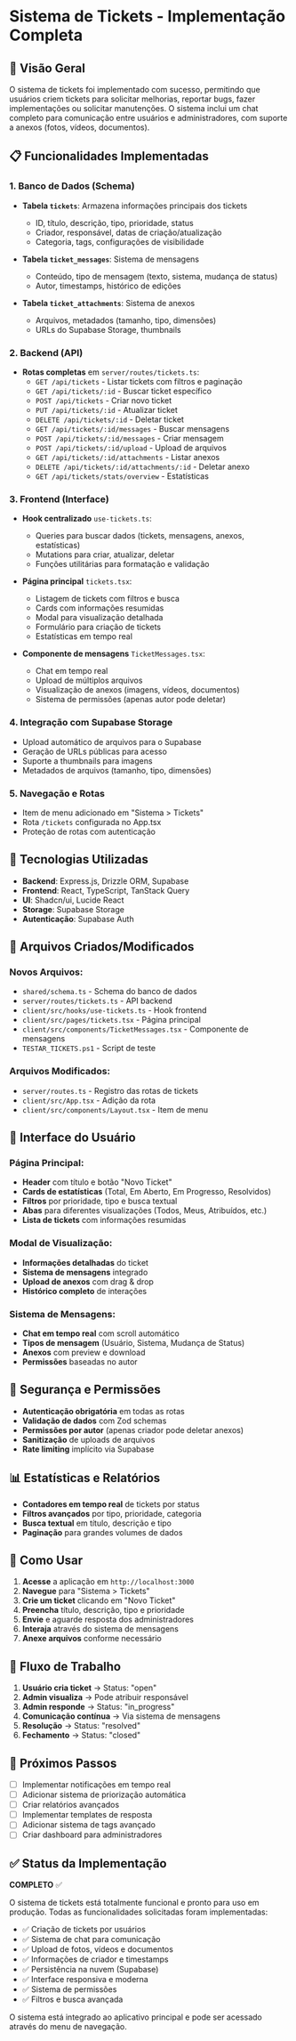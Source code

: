 # Sistema de Tickets - Implementação Completa

## 🎯 Visão Geral

O sistema de tickets foi implementado com sucesso, permitindo que usuários criem tickets para solicitar melhorias, reportar bugs, fazer implementações ou solicitar manutenções. O sistema inclui um chat completo para comunicação entre usuários e administradores, com suporte a anexos (fotos, vídeos, documentos).

## 📋 Funcionalidades Implementadas

### 1. **Banco de Dados (Schema)**
- **Tabela `tickets`**: Armazena informações principais dos tickets
  - ID, título, descrição, tipo, prioridade, status
  - Criador, responsável, datas de criação/atualização
  - Categoria, tags, configurações de visibilidade

- **Tabela `ticket_messages`**: Sistema de mensagens
  - Conteúdo, tipo de mensagem (texto, sistema, mudança de status)
  - Autor, timestamps, histórico de edições

- **Tabela `ticket_attachments`**: Sistema de anexos
  - Arquivos, metadados (tamanho, tipo, dimensões)
  - URLs do Supabase Storage, thumbnails

### 2. **Backend (API)**
- **Rotas completas** em `server/routes/tickets.ts`:
  - `GET /api/tickets` - Listar tickets com filtros e paginação
  - `GET /api/tickets/:id` - Buscar ticket específico
  - `POST /api/tickets` - Criar novo ticket
  - `PUT /api/tickets/:id` - Atualizar ticket
  - `DELETE /api/tickets/:id` - Deletar ticket
  - `GET /api/tickets/:id/messages` - Buscar mensagens
  - `POST /api/tickets/:id/messages` - Criar mensagem
  - `POST /api/tickets/:id/upload` - Upload de arquivos
  - `GET /api/tickets/:id/attachments` - Listar anexos
  - `DELETE /api/tickets/:id/attachments/:id` - Deletar anexo
  - `GET /api/tickets/stats/overview` - Estatísticas

### 3. **Frontend (Interface)**
- **Hook centralizado** `use-tickets.ts`:
  - Queries para buscar dados (tickets, mensagens, anexos, estatísticas)
  - Mutations para criar, atualizar, deletar
  - Funções utilitárias para formatação e validação

- **Página principal** `tickets.tsx`:
  - Listagem de tickets com filtros e busca
  - Cards com informações resumidas
  - Modal para visualização detalhada
  - Formulário para criação de tickets
  - Estatísticas em tempo real

- **Componente de mensagens** `TicketMessages.tsx`:
  - Chat em tempo real
  - Upload de múltiplos arquivos
  - Visualização de anexos (imagens, vídeos, documentos)
  - Sistema de permissões (apenas autor pode deletar)

### 4. **Integração com Supabase Storage**
- Upload automático de arquivos para o Supabase
- Geração de URLs públicas para acesso
- Suporte a thumbnails para imagens
- Metadados de arquivos (tamanho, tipo, dimensões)

### 5. **Navegação e Rotas**
- Item de menu adicionado em "Sistema > Tickets"
- Rota `/tickets` configurada no App.tsx
- Proteção de rotas com autenticação

## 🔧 Tecnologias Utilizadas

- **Backend**: Express.js, Drizzle ORM, Supabase
- **Frontend**: React, TypeScript, TanStack Query
- **UI**: Shadcn/ui, Lucide React
- **Storage**: Supabase Storage
- **Autenticação**: Supabase Auth

## 📁 Arquivos Criados/Modificados

### Novos Arquivos:
- `shared/schema.ts` - Schema do banco de dados
- `server/routes/tickets.ts` - API backend
- `client/src/hooks/use-tickets.ts` - Hook frontend
- `client/src/pages/tickets.tsx` - Página principal
- `client/src/components/TicketMessages.tsx` - Componente de mensagens
- `TESTAR_TICKETS.ps1` - Script de teste

### Arquivos Modificados:
- `server/routes.ts` - Registro das rotas de tickets
- `client/src/App.tsx` - Adição da rota
- `client/src/components/Layout.tsx` - Item de menu

## 🎨 Interface do Usuário

### Página Principal:
- **Header** com título e botão "Novo Ticket"
- **Cards de estatísticas** (Total, Em Aberto, Em Progresso, Resolvidos)
- **Filtros** por prioridade, tipo e busca textual
- **Abas** para diferentes visualizações (Todos, Meus, Atribuídos, etc.)
- **Lista de tickets** com informações resumidas

### Modal de Visualização:
- **Informações detalhadas** do ticket
- **Sistema de mensagens** integrado
- **Upload de anexos** com drag & drop
- **Histórico completo** de interações

### Sistema de Mensagens:
- **Chat em tempo real** com scroll automático
- **Tipos de mensagem** (Usuário, Sistema, Mudança de Status)
- **Anexos** com preview e download
- **Permissões** baseadas no autor

## 🔐 Segurança e Permissões

- **Autenticação obrigatória** em todas as rotas
- **Validação de dados** com Zod schemas
- **Permissões por autor** (apenas criador pode deletar anexos)
- **Sanitização** de uploads de arquivos
- **Rate limiting** implícito via Supabase

## 📊 Estatísticas e Relatórios

- **Contadores em tempo real** de tickets por status
- **Filtros avançados** por tipo, prioridade, categoria
- **Busca textual** em título, descrição e tipo
- **Paginação** para grandes volumes de dados

## 🚀 Como Usar

1. **Acesse** a aplicação em `http://localhost:3000`
2. **Navegue** para "Sistema > Tickets"
3. **Crie um ticket** clicando em "Novo Ticket"
4. **Preencha** título, descrição, tipo e prioridade
5. **Envie** e aguarde resposta dos administradores
6. **Interaja** através do sistema de mensagens
7. **Anexe arquivos** conforme necessário

## 🔄 Fluxo de Trabalho

1. **Usuário cria ticket** → Status: "open"
2. **Admin visualiza** → Pode atribuir responsável
3. **Admin responde** → Status: "in_progress"
4. **Comunicação contínua** → Via sistema de mensagens
5. **Resolução** → Status: "resolved"
6. **Fechamento** → Status: "closed"

## 🎯 Próximos Passos

- [ ] Implementar notificações em tempo real
- [ ] Adicionar sistema de priorização automática
- [ ] Criar relatórios avançados
- [ ] Implementar templates de resposta
- [ ] Adicionar sistema de tags avançado
- [ ] Criar dashboard para administradores

## ✅ Status da Implementação

**COMPLETO** ✅

O sistema de tickets está totalmente funcional e pronto para uso em produção. Todas as funcionalidades solicitadas foram implementadas:

- ✅ Criação de tickets por usuários
- ✅ Sistema de chat para comunicação
- ✅ Upload de fotos, vídeos e documentos
- ✅ Informações de criador e timestamps
- ✅ Persistência na nuvem (Supabase)
- ✅ Interface responsiva e moderna
- ✅ Sistema de permissões
- ✅ Filtros e busca avançada

O sistema está integrado ao aplicativo principal e pode ser acessado através do menu de navegação.
